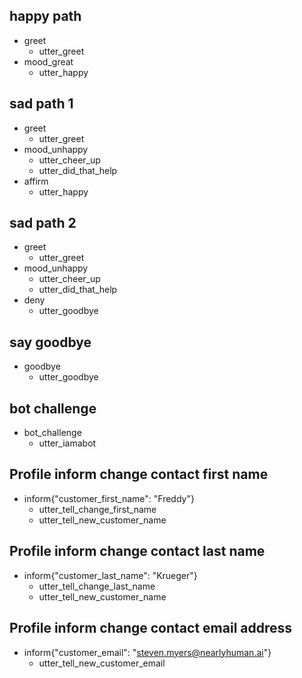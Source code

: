 ## happy path
* greet
  - utter_greet
* mood_great
  - utter_happy

## sad path 1
* greet
  - utter_greet
* mood_unhappy
  - utter_cheer_up
  - utter_did_that_help
* affirm
  - utter_happy

## sad path 2
* greet
  - utter_greet
* mood_unhappy
  - utter_cheer_up
  - utter_did_that_help
* deny
  - utter_goodbye

## say goodbye
* goodbye
  - utter_goodbye

## bot challenge
* bot_challenge
  - utter_iamabot

## Profile inform change contact first name
* inform{"customer_first_name": "Freddy"}
  - utter_tell_change_first_name
  - utter_tell_new_customer_name

## Profile inform change contact last name
* inform{"customer_last_name": "Krueger"}
  - utter_tell_change_last_name
  - utter_tell_new_customer_name

## Profile inform change contact email address
* inform{"customer_email": "steven.myers@nearlyhuman.ai"}
  - utter_tell_new_customer_email

